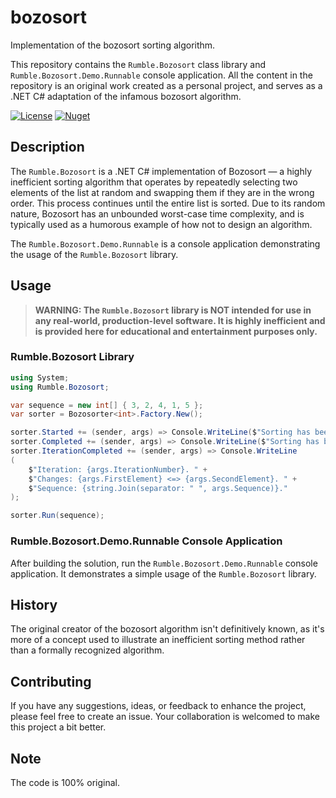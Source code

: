 # bozosort
Implementation of the bozosort sorting algorithm.

This repository contains the `Rumble.Bozosort` class library and `Rumble.Bozosort.Demo.Runnable` console application. All the content in the repository is an original work created as a personal project, and serves as a .NET C# adaptation of the infamous bozosort algorithm.

[![License](https://img.shields.io/github/license/rumrunner0/bozosort?label=license)](https://github.com/rumrunner0/bozosort/blob/main/LICENSE)
[![Nuget](https://img.shields.io/nuget/v/Rumble.Bozosort?label=nuget)](https://www.nuget.org/packages/Rumble.Bozosort)

## Description
The `Rumble.Bozosort` is a .NET C# implementation of Bozosort — a highly inefficient sorting algorithm that operates by repeatedly selecting two elements of the list at random and swapping them if they are in the wrong order. This process continues until the entire list is sorted. Due to its random nature, Bozosort has an unbounded worst-case time complexity, and is typically used as a humorous example of how not to design an algorithm.

The `Rumble.Bozosort.Demo.Runnable` is a console application demonstrating the usage of the `Rumble.Bozosort` library.

## Usage
> **WARNING: The `Rumble.Bozosort` library is NOT intended for use in any real-world, production-level software. It is highly inefficient and is provided here for educational and entertainment purposes only.**

### Rumble.Bozosort Library
```csharp
using System;
using Rumble.Bozosort;

var sequence = new int[] { 3, 2, 4, 1, 5 };
var sorter = Bozosorter<int>.Factory.New();

sorter.Started += (sender, args) => Console.WriteLine($"Sorting has been started");
sorter.Completed += (sender, args) => Console.WriteLine($"Sorting has been completed in {args.ElapsedTime.TotalSeconds} seconds");
sorter.IterationCompleted += (sender, args) => Console.WriteLine
(
    $"Iteration: {args.IterationNumber}. " +
    $"Changes: {args.FirstElement} <=> {args.SecondElement}. " +
    $"Sequence: {string.Join(separator: " ", args.Sequence)}."
);

sorter.Run(sequence);
```

### Rumble.Bozosort.Demo.Runnable Console Application
After building the solution, run the `Rumble.Bozosort.Demo.Runnable` console application. It demonstrates a simple usage of the `Rumble.Bozosort` library.

## History
The original creator of the bozosort algorithm isn't definitively known, as it's more of a concept used to illustrate an inefficient sorting method rather than a formally recognized algorithm.

## Contributing
If you have any suggestions, ideas, or feedback to enhance the project, please feel free to create an issue. Your collaboration is welcomed to make this project a bit better.

## Note
The code is 100% original.
